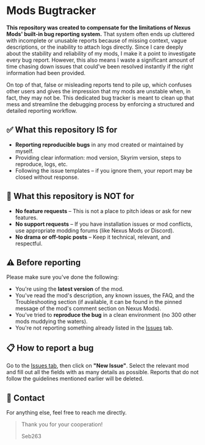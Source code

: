 # Mods Bugtracker

**This repository was created to compensate for the limitations of Nexus Mods' built-in bug reporting system.** That system often ends up cluttered with incomplete or unusable reports because of missing context, vague descriptions, or the inability to attach logs directly. Since I care deeply about the stability and reliability of my mods, I make it a point to investigate every bug report. However, this also means I waste a significant amount of time chasing down issues that could've been resolved instantly if the right information had been provided.

On top of that, false or misleading reports tend to pile up, which confuses other users and gives the impression that my mods are unstable when, in fact, they may not be. This dedicated bug tracker is meant to clean up that mess and streamline the debugging process by enforcing a structured and detailed reporting workflow.

## ✅ What this repository **IS** for

- **Reporting reproducible bugs** in any mod created or maintained by myself.
- Providing clear information: mod version, Skyrim version, steps to reproduce, logs, etc.
- Following the issue templates – if you ignore them, your report may be closed without response.

## 🚫 What this repository is **NOT** for

- **No feature requests** – This is not a place to pitch ideas or ask for new features.
- **No support requests** – If you have installation issues or mod conflicts, use appropriate modding forums (like Nexus Mods or Discord).
- **No drama or off-topic posts** – Keep it technical, relevant, and respectful.

## ⚠️ Before reporting

Please make sure you've done the following:

- You're using the **latest version** of the mod.
- You've read the mod's description, any known issues, the FAQ, and the Troubleshooting section (if available, it can be found in the pinned message of the mod's comment section on Nexus Mods).
- You've tried to **reproduce the bug** in a clean environment (no 300 other mods muddying the waters).
- You're not reporting something already listed in the [Issues](https://github.com/Seb263/SkyrimSE_ModBugReports/issues) tab.

## 📋 How to report a bug

Go to the [Issues tab](https://github.com/Seb263/SkyrimSE_ModBugReports/issues/new/choose), then click on **"New Issue"**. Select the relevant mod and fill out all the fields with as many details as possible. Reports that do not follow the guidelines mentioned earlier will be deleted.

## 💬 Contact

For anything else, feel free to reach me directly.

> Thank you for your cooperation!
> 
> Seb263
